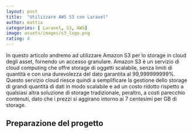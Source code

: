 ```yaml
---
layout: post
title:  "Utilizzare AWS S3 con Laravel"
author: mattia
categories: [ Laravel, S3, AWS]
image: assets/images/s3_logo.png
rating: 4
---
```


In questo articolo andremo ad utilizzare Amazon S3 per lo storage in cloud degli asset, fornendo un accesso granulare. Amazon S3 è un servizio di 
cloud computing che offre storage di oggetti scalabile, senza limiti di quantità e con una durevolezza del dato garantita al 99,999999999%.
Questo servizio cloud riesce quindi a semplificare la gestione dello storage di grandi quantità di dati in modo scalabile e ad un costo 
ridotto rispetto a qualsiasi altra soluzione di storage tradizionale, peraltro, a costi parecchio contenuti, dato che i prezzi si aggirano intorno ai 7 centesimi per GB di storage.

## Preparazione del progetto

